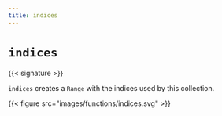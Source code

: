 ```yaml
---
title: indices
---
```


# `indices`

{{< signature >}}

`indices` creates a `Range` with the indices used by this collection.

{{< figure src="images/functions/indices.svg" >}}
